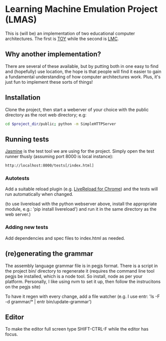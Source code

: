 # Learning Machine Emulation Project (LMAS)
This is (will be) an implementation of two educational computer architectures. The first is [TOY](http://introcs.cs.princeton.edu/java/62toy/) while the second is [LMC](http://povinelli.eece.mu.edu/teaching/eece2710/lmc.html#The%20Little%20Man%20Assembly%20Language).

## Why another implementation?
There are several of these available, but by putting both in one easy to find and (hopefully) use location, the hope is that people will find it easier to gain a fundamental understanding of how computer architectures work. Plus, it's just fun to implement these sorts of things!

## Installation
Clone the project, then start a weberver of your choice with the public directory as the root web directory; e.g: 
```bash
cd $project_dir/public; python -m SimpleHTTPServer
```

## Running tests
[Jasmine](http://jasmine.github.io/) is the test tool we are using for the project. Simply open the test runner thusly (assuming port 8000 is local instance):
```html
http://localhost:8000/tests[/index.html]
```

### Autotests
Add a suitable reload plugin (e.g. [LiveReload for Chrome](https://chrome.google.com/webstore/detail/livereload/jnihajbhpnppcggbcgedagnkighmdlei?hl=en)) and the tests will run automatically when changed. 

(to use livereload with the python webserver above, install the appropriate module, e.g.: 'pip install livereload') and run it in the same directory as the web server.)

### Adding new tests
Add dependencies and spec files to index.html as needed. 

## (re)generating the grammar
The assembly language grammar file is in pegjs format. There is a script in the project bin/ directory to regenerate it (requires the command line tool pegjs be installed, which is a node tool. So install, node as per your platform. Personally, I like using nvm to set it up, then follow the instrucitons on the pegjs site)

To have it regen with every change, add a file watcher (e.g. I use entr: 'ls -F -d grammar/* | entr bin/update-grammar')

## Editor
To make the editor full screen type SHIFT-CTRL-F while the editor has focus.





